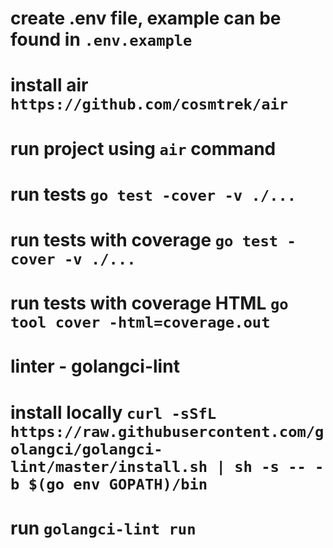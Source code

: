 # create .env file, example can be found in `.env.example`
# install air `https://github.com/cosmtrek/air`
# run project using `air` command

# run tests `go test -cover -v ./...`
# run tests with coverage `go test -cover -v ./...`
# run tests with coverage HTML `go tool cover -html=coverage.out`


# linter - golangci-lint
# install locally `curl -sSfL https://raw.githubusercontent.com/golangci/golangci-lint/master/install.sh | sh -s -- -b $(go env GOPATH)/bin`
# run `golangci-lint run`
